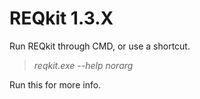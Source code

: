 # REQkit 1.3.X

Run REQkit through CMD, or use a shortcut.
>_reqkit.exe --help norarg_
 
Run this for more info.
